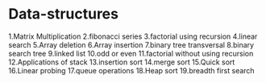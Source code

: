 # Data-structures
1.Matrix Multiplication
2.fibonacci series
3.factorial using recursion
4.linear search
5.Array deletion
6.Array insertion
7.binary tree transversal
8.binary  search tree
9.linked list
10.odd or even
11.factorial without using recursion
12.Applications of stack
13.insertion sort
14.merge sort
15.Quick sort
16.Linear probing
17.queue operations
18.Heap sort
19.breadth first search
